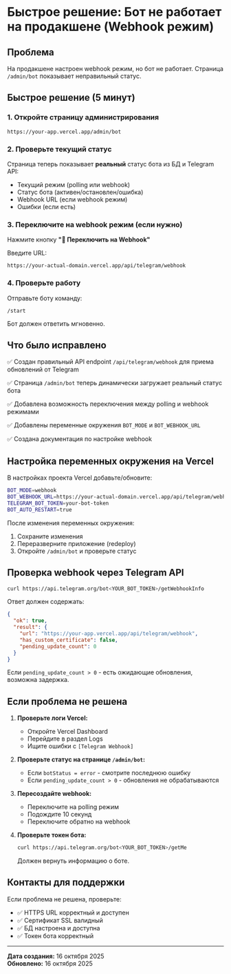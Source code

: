 # Быстрое решение: Бот не работает на продакшене (Webhook режим)

## Проблема
На продакшене настроен webhook режим, но бот не работает. Страница `/admin/bot` показывает неправильный статус.

## Быстрое решение (5 минут)

### 1. Откройте страницу администрирования
```
https://your-app.vercel.app/admin/bot
```

### 2. Проверьте текущий статус
Страница теперь показывает **реальный** статус бота из БД и Telegram API:
- Текущий режим (polling или webhook)
- Статус бота (активен/остановлен/ошибка)
- Webhook URL (если webhook режим)
- Ошибки (если есть)

### 3. Переключите на webhook режим (если нужно)

Нажмите кнопку **"🔄 Переключить на Webhook"**

Введите URL:
```
https://your-actual-domain.vercel.app/api/telegram/webhook
```

### 4. Проверьте работу
Отправьте боту команду:
```
/start
```

Бот должен ответить мгновенно.

## Что было исправлено

✅ Создан правильный API endpoint `/api/telegram/webhook` для приема обновлений от Telegram

✅ Страница `/admin/bot` теперь динамически загружает реальный статус бота

✅ Добавлена возможность переключения между polling и webhook режимами

✅ Добавлены переменные окружения `BOT_MODE` и `BOT_WEBHOOK_URL`

✅ Создана документация по настройке webhook

## Настройка переменных окружения на Vercel

В настройках проекта Vercel добавьте/обновите:

```bash
BOT_MODE=webhook
BOT_WEBHOOK_URL=https://your-actual-domain.vercel.app/api/telegram/webhook
TELEGRAM_BOT_TOKEN=your-bot-token
BOT_AUTO_RESTART=true
```

После изменения переменных окружения:
1. Сохраните изменения
2. Переразверните приложение (redeploy)
3. Откройте `/admin/bot` и проверьте статус

## Проверка webhook через Telegram API

```bash
curl https://api.telegram.org/bot<YOUR_BOT_TOKEN>/getWebhookInfo
```

Ответ должен содержать:
```json
{
  "ok": true,
  "result": {
    "url": "https://your-app.vercel.app/api/telegram/webhook",
    "has_custom_certificate": false,
    "pending_update_count": 0
  }
}
```

Если `pending_update_count > 0` - есть ожидающие обновления, возможна задержка.

## Если проблема не решена

1. **Проверьте логи Vercel:**
   - Откройте Vercel Dashboard
   - Перейдите в раздел Logs
   - Ищите ошибки с `[Telegram Webhook]`

2. **Проверьте статус на странице `/admin/bot`:**
   - Если `botStatus = error` - смотрите последнюю ошибку
   - Если `pending_update_count > 0` - обновления не обрабатываются

3. **Пересоздайте webhook:**
   - Переключите на polling режим
   - Подождите 10 секунд
   - Переключите обратно на webhook

4. **Проверьте токен бота:**
   ```bash
   curl https://api.telegram.org/bot<YOUR_BOT_TOKEN>/getMe
   ```
   
   Должен вернуть информацию о боте.

## Контакты для поддержки

Если проблема не решена, проверьте:
- ✅ HTTPS URL корректный и доступен
- ✅ Сертификат SSL валидный
- ✅ БД настроена и доступна
- ✅ Токен бота корректный

---

**Дата создания:** 16 октября 2025  
**Обновлено:** 16 октября 2025

